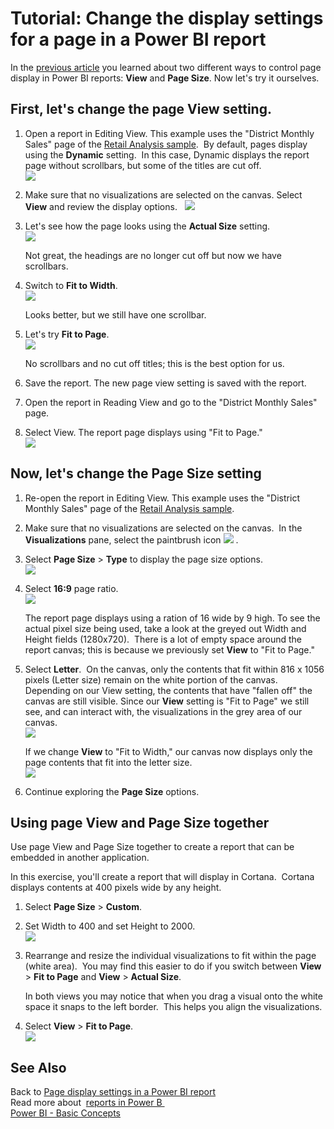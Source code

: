 ﻿<properties 
   pageTitle="Tutorial: Change the display settings for a page in a Power BI report"
   description="Tutorial: Change the display settings for a page in a Power BI report"
   services="powerbi" 
   documentationCenter="" 
   authors="mihart" 
   manager="mblythe" 
   editor=""
   tags=""/>
 
<tags
   ms.service="powerbi"
   ms.devlang="NA"
   ms.topic="article"
   ms.tgt_pltfrm="NA"
   ms.workload="powerbi"
   ms.date="10/16/2015"
   ms.author="mihart"/>

# Tutorial: Change the display settings for a page in a Power BI report  

In the [previous article](powerbi-service-change-report-display-settings.md) you learned about two different ways to control page display in Power BI reports: **View** and **Page Size**. Now let's try it ourselves.

## First, let's change the page View setting.  
1.  Open a report in Editing View. This example uses the "District Monthly Sales" page of the [Retail Analysis sample](powerbi-sample-retail-analysis-take-a-tour.md).  By default, pages display using the **Dynamic** setting.  In this case, Dynamic displays the report page without scrollbars, but some of the titles are cut off.    
    ![](media/powerbi-service-tutorial-change-report-display-settings/PBI_changeDisplay1.jpg)

2.  Make sure that no visualizations are selected on the canvas. Select **View** and review the display options.   
    ![](media/powerbi-service-tutorial-change-report-display-settings/PBI_changeDisplay2.jpg)

3.  Let's see how the page looks using the **Actual Size** setting.  
    ![](media/powerbi-service-tutorial-change-report-display-settings/PBI_changeDisplay3.jpg)
    
    Not great, the headings are no longer cut off but now we have scrollbars.

4.  Switch to **Fit to Width**.  
    ![](media/powerbi-service-tutorial-change-report-display-settings/PBI_changeDisplay4.jpg)
    
    Looks better, but we still have one scrollbar.  
	
5.  Let's try **Fit to Page**.  
    ![](media/powerbi-service-tutorial-change-report-display-settings/PBI_changeDisplay5.jpg)  
	
	No scrollbars and no cut off titles; this is the best option for us. 

6.  Save the report. The new page view setting is saved with the report.

7.  Open the report in Reading View and go to the "District Monthly Sales" page.

8.  Select View. The report page displays using "Fit to Page."  
    ![](media/powerbi-service-tutorial-change-report-display-settings/PBI_changeDisplay6.jpg)
    
## Now, let's change the Page Size setting  
1.  Re-open the report in Editing View. This example uses the "District Monthly Sales" page of the [Retail Analysis sample](powerbi-sample-retail-analysis-take-a-tour.md).    

2.  Make sure that no visualizations are selected on the canvas.  In the **Visualizations** pane, select the paintbrush icon ![](media/powerbi-service-tutorial-change-report-display-settings/PBI_paintbrush.jpg) .    

3.  Select **Page Size** &gt; **Type** to display the page size options.  
    ![](media/powerbi-service-tutorial-change-report-display-settings/PBI_changeDisplayPageSize.jpg)

4.  Select **16:9** page ratio.  
    ![](media/powerbi-service-tutorial-change-report-display-settings/PBI_changeDisplayPageSize2.jpg)
    
    The report page displays using a ration of 16 wide by 9 high. To see the actual pixel size being used, take a look at the greyed out Width and Height fields (1280x720).  There is a lot of empty space around the report canvas; this is because we previously set **View** to "Fit to Page."

5.  Select **Letter**.  On the canvas, only the contents that fit within 816 x 1056 pixels (Letter size) remain on the white portion of the canvas.  Depending on our View setting, the contents that have "fallen off" the canvas are still visible. Since our **View** setting is "Fit to Page" we still see, and can interact with, the visualizations in the grey area of our canvas.  
    ![](media/powerbi-service-tutorial-change-report-display-settings/PBI_changeDisplayPageSize3.jpg)
    
    If we change **View** to "Fit to Width," our canvas now displays only the page contents that fit into the letter size.   
    ![](media/powerbi-service-tutorial-change-report-display-settings/PBI_changeDisplayPageSize4jpg.jpg)
    
6.  Continue exploring the **Page Size** options.

## Using page View and Page Size together  
Use page View and Page Size together to create a report that can be embedded in another application.  

In this exercise, you'll create a report that will display in Cortana.  Cortana displays contents at 400 pixels wide by any height.  

1.  Select **Page Size** &gt; **Custom**.

2.  Set Width to 400 and set Height to 2000.  
    ![](media/powerbi-service-tutorial-change-report-display-settings/PBI_changeDisplayBoth1.jpg)
    
3.  Rearrange and resize the individual visualizations to fit within the page (white area).  You may find this easier to do if you switch between **View** &gt; **Fit to Page** and **View** &gt; **Actual Size**. 

    In both views you may notice that when you drag a visual onto the white space it snaps to the left border.  This helps you align the visualizations.
    
4.  Select **View** &gt; **Fit to Page**.  
    ![](media/powerbi-service-tutorial-change-report-display-settings/PBI_changeDisplayBoth3.jpg)

## See Also  
Back to [Page display settings in a Power BI report](powerbi-service-change-report-display-settings.md)  
Read more about  [reports in Power B ](powerbi-service-reports.md)  
[Power BI - Basic Concepts](powerbi-service-basic-concepts.md)  